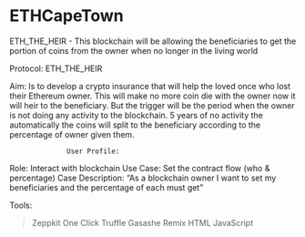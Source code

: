 # ETHCapeTown
ETH_THE_HEIR - This blockchain will be allowing the beneficiaries to get the portion of coins from the owner when no longer in the living world

Protocol: ETH_THE_HEIR

Aim:
Is to develop a crypto insurance that will help the loved once who lost their Ethereum owner. This will make no more coin die with the owner now it will heir to the beneficiary. But the trigger will be the period when the owner is not doing any activity to the blockchain. 5 years of no activity the automatically the coins will split to the beneficiary according to the percentage of owner given them. 

                  User Profile: 
Role:   	Interact with blockchain
Use Case: Set the contract flow (who & percentage)
                  Case Description:
“As a blockchain owner I want to set my beneficiaries and the percentage of each must get”

Tools:
>Zeppkit
>One Click
>Truffle
>Gasashe
>Remix
>HTML
>JavaScript

